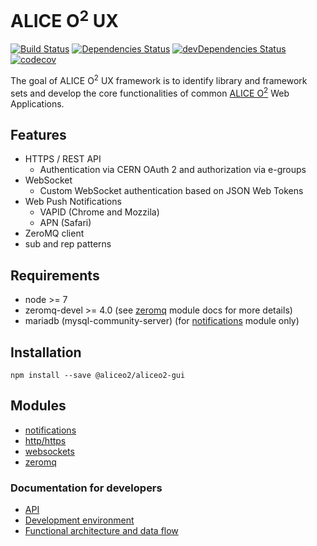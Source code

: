 # ALICE O<sup>2</sup> UX

[![Build Status](https://travis-ci.org/AliceO2Group/Gui.svg?branch=master)](https://travis-ci.org/AliceO2Group/Gui)
[![Dependencies Status](https://david-dm.org/AliceO2Group/Gui/status.svg)](https://david-dm.org/AliceO2Group/Gui)
[![devDependencies Status](https://david-dm.org/AliceO2Group/Gui/dev-status.svg)](https://david-dm.org/AliceO2Group/Gui?type=dev)
[![codecov](https://codecov.io/gh/AliceO2Group/Gui/branch/master/graph/badge.svg)](https://codecov.io/gh/AliceO2Group/Gui)

The goal of ALICE O<sup>2</sup> UX framework is to identify library and framework sets and develop the core functionalities of common [ALICE O<sup>2</sup>](https://alice-o2.web.cern.ch) Web Applications.

## Features
 - HTTPS / REST API
   - Authentication via CERN OAuth 2 and authorization via e-groups
 - WebSocket
   - Custom WebSocket authentication based on JSON Web Tokens
 - Web Push Notifications
   - VAPID (Chrome and Mozzila)
   - APN (Safari)
 - ZeroMQ client 
  - sub and rep patterns

## Requirements
 * node >= 7
 * zeromq-devel >= 4.0 (see [zeromq](docs/ZMQ.md) module docs for more details)
 * mariadb (mysql-community-server) (for [notifications](docs/NOTIF.md) module only)

## Installation
 ```
 npm install --save @aliceo2/aliceo2-gui
 ```

## Modules
 * [notifications](docs/NOTIF.md)
 * [http/https](docs/HTTP.md)
 * [websockets](docs/WS.md)
 * [zeromq](docs/ZMQ.md)

### Documentation for developers
 * [API](docs/API.md)
 * [Development environment](docs/DEV.md)
 * [Functional architecture and data flow](docs/ARCH.md)
